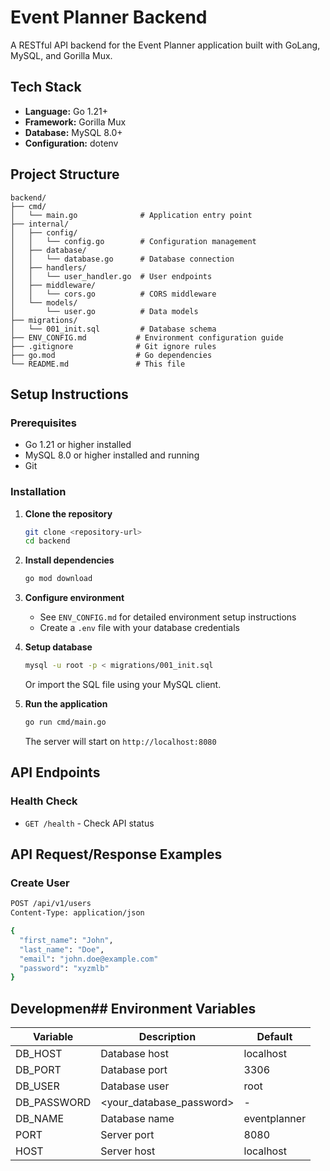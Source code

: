 # Event Planner Backend

A RESTful API backend for the Event Planner application built with GoLang, MySQL, and Gorilla Mux.

## Tech Stack

- **Language:** Go 1.21+
- **Framework:** Gorilla Mux
- **Database:** MySQL 8.0+
- **Configuration:** dotenv

## Project Structure

```
backend/
├── cmd/
│   └── main.go              # Application entry point
├── internal/
│   ├── config/
│   │   └── config.go        # Configuration management
│   ├── database/
│   │   └── database.go      # Database connection
│   ├── handlers/
│   │   └── user_handler.go  # User endpoints
│   ├── middleware/
│   │   └── cors.go          # CORS middleware
│   └── models/
│       └── user.go          # Data models
├── migrations/
│   └── 001_init.sql         # Database schema
├── ENV_CONFIG.md           # Environment configuration guide
├── .gitignore              # Git ignore rules
├── go.mod                  # Go dependencies
└── README.md               # This file
```

## Setup Instructions

### Prerequisites

- Go 1.21 or higher installed
- MySQL 8.0 or higher installed and running
- Git

### Installation

1. **Clone the repository**
   ```bash
   git clone <repository-url>
   cd backend
   ```

2. **Install dependencies**
   ```bash
   go mod download
   ```

3. **Configure environment**
   - See `ENV_CONFIG.md` for detailed environment setup instructions
   - Create a `.env` file with your database credentials

4. **Setup database**
   ```bash
   mysql -u root -p < migrations/001_init.sql
   ```
   Or import the SQL file using your MySQL client.

5. **Run the application**
   ```bash
   go run cmd/main.go
   ```

   The server will start on `http://localhost:8080`

## API Endpoints

### Health Check
- `GET /health` - Check API status

## API Request/Response Examples

### Create User
```bash
POST /api/v1/users
Content-Type: application/json

{
  "first_name": "John",
  "last_name": "Doe",
  "email": "john.doe@example.com"
  "password": "xyzmlb"
}
```
## Developmen## Environment Variables

| Variable | Description | Default |
|----------|-------------|---------|
| DB_HOST | Database host | localhost |
| DB_PORT | Database port | 3306 |
| DB_USER | Database user | root |
| DB_PASSWORD | <your_database_password> | - |
| DB_NAME | Database name | eventplanner |
| PORT | Server port | 8080 |
| HOST | Server host | localhost |

